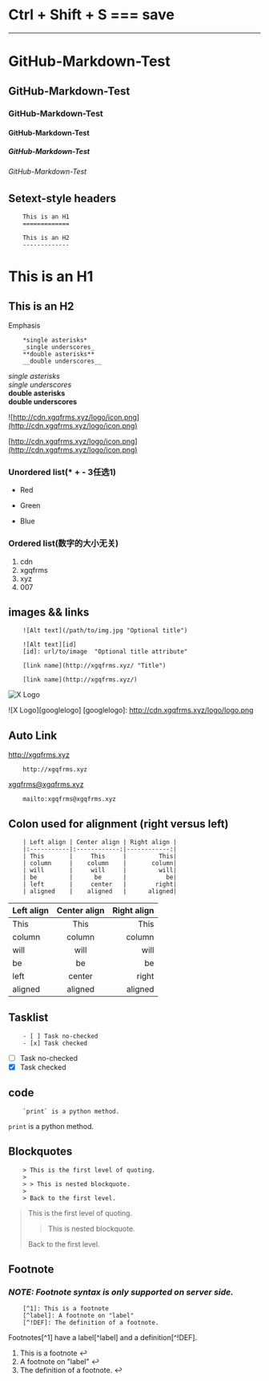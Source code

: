 # Ctrl + Shift + S  === save
---  
# GitHub-Markdown-Test
## GitHub-Markdown-Test
### GitHub-Markdown-Test
####  GitHub-Markdown-Test
#####  GitHub-Markdown-Test
######  GitHub-Markdown-Test

## Setext-style headers
```
    This is an H1
    =============

    This is an H2
    -------------
```
This is an H1
=============

This is an H2
-------------  

Emphasis
```
    *single asterisks*
    _single underscores_
    **double asterisks**
    __double underscores__
```
*single asterisks*  
_single underscores_  
**double asterisks**  
__double underscores__  

![http://cdn.xgqfrms.xyz/logo/icon.png](http://cdn.xgqfrms.xyz/logo/icon.png) 

[http://cdn.xgqfrms.xyz/logo/icon.png](http://cdn.xgqfrms.xyz/logo/icon.png)

### Unordered list(* + - 3任选1)
*   Red
+   Green
-   Blue

### Ordered list(数字的大小无关)
1.  cdn
8.  xgqfrms
1.  xyz  
0.  007
## images && links
```
    ![Alt text](/path/to/img.jpg "Optional title")
    
    ![Alt text][id]
    [id]: url/to/image  "Optional title attribute"
```
```
    [link name](http://xgqfrms.xyz/ "Title")
    
    [link name](http://xgqfrms.xyz/)
```

![X Logo](http://cdn.xgqfrms.xyz/logo/logo.png)

![X Logo][googlelogo]
[googlelogo]: http://cdn.xgqfrms.xyz/logo/logo.png

## Auto Link 
<http://xgqfrms.xyz> 
```
    http://xgqfrms.xyz
```
<xgqfrms@xgqfrms.xyz>
```
    mailto:xgqfrms@xgqfrms.xyz
```

## Colon used for alignment (right versus left)
```
    | Left align | Center align | Right align |
    |:-----------|:------------:|------------:|
    | This       |     This     |         This|
    | column     |    column    |       column|
    | will       |     will     |         will|
    | be         |      be      |           be|
    | left       |     center   |        right|
    | aligned    |    aligned   |      aligned|
```

| Left align | Center align | Right align |
|:-----------|:------------:|------------:|
| This       |     This     |         This|
| column     |    column    |       column|
| will       |     will     |         will|
| be         |      be      |           be|
| left       |     center   |        right|
| aligned    |    aligned   |      aligned|

## Tasklist
```
    - [ ] Task no-checked
    - [x] Task checked
```
- [ ] Task no-checked
- [x] Task checked

## code
```
    `print` is a python method.
```
`print` is a python method.

## Blockquotes
```
    > This is the first level of quoting.
    >
    > > This is nested blockquote.
    >
    > Back to the first level.
```
> This is the first level of quoting.
>
> > This is nested blockquote.
>
> Back to the first level.

## Footnote
### _NOTE: Footnote syntax is only supported on server side._
```
    [^1]: This is a footnote
    [^label]: A footnote on "label"
    [^!DEF]: The definition of a footnote.
```
Footnotes[^1] have a label[^label] and a definition[^!DEF].


1. This is a footnote ↩  
2. A footnote on "label" ↩  
3. The definition of a footnote. ↩  



